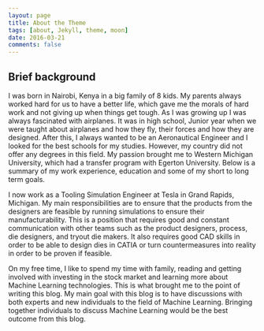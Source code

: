 ```yaml
---
layout: page
title: About the Theme
tags: [about, Jekyll, theme, moon]
date: 2016-03-21
comments: false
---
```


## Brief background
I was born in Nairobi, Kenya in a big family of 8 kids. My parents always worked hard for us to have a better life, which gave me the morals of hard work and not giving up when things get tough. As I was growing up I was always fascinated with airplanes. It was in high school, Junior year when we were taught about airplanes and how they fly, their forces and how they are designed. After this, I always wanted to be an Aeronautical Engineer and I looked for the best schools for my studies. However, my country did not offer any degrees in this field. My passion brought me to Western Michigan University, which had a transfer program with Egerton University. Below is a summary of my work experience, education and some of my short to long term goals.

I now work as a Tooling Simulation Engineer at Tesla in Grand Rapids, Michigan. My main responsibilities are to ensure that the products from the designers are feasible by running simulations to ensure their manufacturability. This is a position that requires good and constant communication with other teams such as the product designers, process, die designers, and tryout die makers. It also requires good CAD skills in order to be able to design dies in CATIA or turn countermeasures into reality in order to be proven if feasible.

On my free time, I like to spend my time with family, reading and getting involved with investing in the stock market and learning more about Machine Learning technologies. This is what brought me to the point of writing this blog. My main goal with this blog is to have discussions with both experts and new individuals to the field of Machine Learning. Bringing together individuals to discuss Machine Learning would be the best outcome from this blog.
